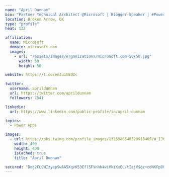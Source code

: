 ```yaml
---
name: "April Dunnam"
bio: "Partner Technical Architect @Microsoft | Blogger-Speaker | #PowerApps, #PowerAutomate, #Office365, #SharePoint | #WIT | #Karaoke Queen"
location: Broken Arrow, OK
type: "profile"
heat: 132

affiliation:
  name: Microsoft
  domain: microsoft.com
  images:
    - url: "/assets/images/organizations/microsoft.com-50x50.jpg"
      width: 50
      height: 50

website: https://t.co/enJuiGEQZc

twitter:
  username: aprildunnam
  url: https://twitter.com/aprildunnam
  followers: 7541

linkedin:
  url: https://www.linkedin.com/public-profile/in/april-dunnam

topics:
  - Power Apps

images:
  - url: https://pbs.twimg.com/profile_images/1326986540329918465/W_IJ6Ih2_400x400.jpg
    width: 400
    height: 400
    isCached: true
    title: "April Dunnam"

secured: "Dog2FLCWIzyepSwAA5XqvK53EflSFVnhh4wiVkiKxEL/tIzjVSqz+cdNKFpOUCxSNFD6LmkPeIgNr9mF3CBQeyWqYanVcvgyyPOyPo5LAKTPocByulqTzWEVTdr7GAbkTEw9J2afxmg8H5o50DPpUKsl+4BbL0QbSUYZfQqrJOVMRvRR8pcV+P8qCmg1stTTfOxGgZJZV9RgiGQACXFNO6TT+H7ZJpsxitim3hxKIf15GZohP4epdXwnnPIwAPec7Ntm9usBFYc2SlN3vaOc5aYfMscx6ZwPz7LpMx1YlTACBJQSaXYrm3wJ90NNPHenqGt6rT11mQajBRj06J5HYSm06+c27UUQkpg0bQzdSWPiZ7j4AKwNnar8KSumoZq3epd98wpyiG20Gj5UrSjPZI3uTGxTG2Mu3uXSpMhQWOw=;jw8iXlUfaO1XGmfCpdGu8Q=="
---
```



